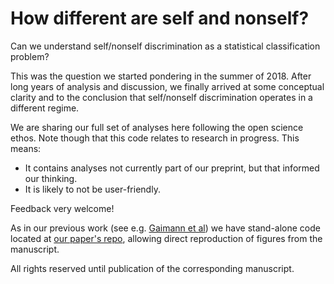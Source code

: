 # How different are self and nonself? 

Can we understand self/nonself discrimination as a statistical classification problem?

This was the question we started pondering in the summer of 2018. After long years of analysis and discussion, we finally arrived at some conceptual clarity and to the conclusion that self/nonself discrimination operates in a different regime.

We are sharing our full set of analyses here following the open science ethos. Note though that this code relates to research in progress. This means:
- It contains analyses not currently part of our preprint, but that informed our thinking.
- It is likely to not be user-friendly.  

Feedback very welcome!

As in our previous work (see e.g. [Gaimann et al](https://github.com/andim/paper-tcellimprint)) we have stand-alone code located at [our paper's repo](https://github.com/jonlevi/self_not_self), allowing direct reproduction of figures from the manuscript. 

All rights reserved until publication of the corresponding manuscript.
